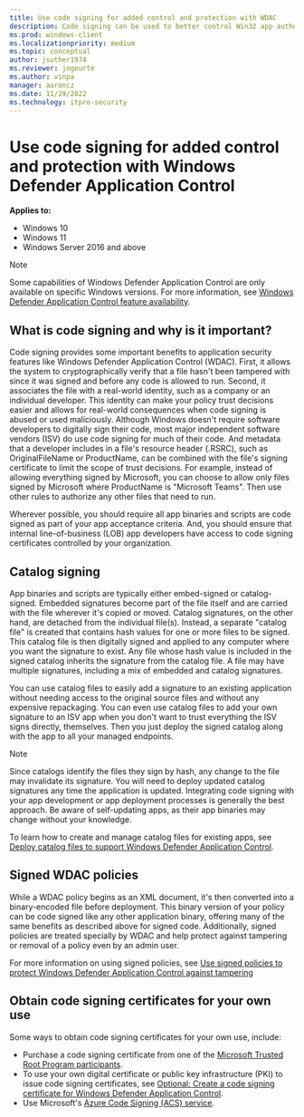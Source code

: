 ```yaml
---
title: Use code signing for added control and protection with WDAC
description: Code signing can be used to better control Win32 app authorization and add protection for your Windows Defender Application Control (WDAC) policies.
ms.prod: windows-client
ms.localizationpriority: medium
ms.topic: conceptual
author: jsuther1974
ms.reviewer: jogeurte
ms.author: vinpa
manager: aaroncz
ms.date: 11/29/2022
ms.technology: itpro-security
---
```


# Use code signing for added control and protection with Windows Defender Application Control

**Applies to:**

- Windows 10
- Windows 11
- Windows Server 2016 and above

> [!NOTE]
> Some capabilities of Windows Defender Application Control are only available on specific Windows versions. For more information, see [Windows Defender Application Control feature availability](feature-availability.md).

## What is code signing and why is it important?

Code signing provides some important benefits to application security features like Windows Defender Application Control (WDAC). First, it allows the system to cryptographically verify that a file hasn't been tampered with since it was signed and before any code is allowed to run. Second, it associates the file with a real-world identity, such as a company or an individual developer. This identity can make your policy trust decisions easier and allows for real-world consequences when code signing is abused or used maliciously. Although Windows doesn't require software developers to digitally sign their code, most major independent software vendors (ISV) do use code signing for much of their code. And metadata that a developer includes in a file's resource header (.RSRC), such as OriginalFileName or ProductName, can be combined with the file's signing certificate to limit the scope of trust decisions. For example, instead of allowing everything signed by Microsoft, you can choose to allow only files signed by Microsoft where ProductName is "Microsoft Teams". Then use other rules to authorize any other files that need to run.

Wherever possible, you should require all app binaries and scripts are code signed as part of your app acceptance criteria. And, you should ensure that internal line-of-business (LOB) app developers have access to code signing certificates controlled by your organization.

## Catalog signing

App binaries and scripts are typically either embed-signed or catalog-signed. Embedded signatures become part of the file itself and are carried with the file wherever it's copied or moved. Catalog signatures, on the other hand, are detached from the individual file(s). Instead, a separate "catalog file" is created that contains hash values for one or more files to be signed. This catalog file is then digitally signed and applied to any computer where you want the signature to exist. Any file whose hash value is included in the signed catalog inherits the signature from the catalog file. A file may have multiple signatures, including a mix of embedded and catalog signatures.

You can use catalog files to easily add a signature to an existing application without needing access to the original source files and without any expensive repackaging. You can even use catalog files to add your own signature to an ISV app when you don't want to trust everything the ISV signs directly, themselves. Then you just deploy the signed catalog along with the app to all your managed endpoints.

> [!NOTE]
> Since catalogs identify the files they sign by hash, any change to the file may invalidate its signature. You will need to deploy updated catalog signatures any time the application is updated. Integrating code signing with your app development or app deployment processes is generally the best approach. Be aware of self-updating apps, as their app binaries may change without your knowledge.

To learn how to create and manage catalog files for existing apps, see [Deploy catalog files to support Windows Defender Application Control](deploy-catalog-files-to-support-windows-defender-application-control.md).

## Signed WDAC policies

While a WDAC policy begins as an XML document, it's then converted into a binary-encoded file before deployment. This binary version of your policy can be code signed like any other application binary, offering many of the same benefits as described above for signed code. Additionally, signed policies are treated specially by WDAC and help protect against tampering or removal of a policy even by an admin user.

For more information on using signed policies, see [Use signed policies to protect Windows Defender Application Control against tampering](/windows/security/threat-protection/windows-defender-application-control/use-signed-policies-to-protect-windows-defender-application-control-against-tampering)

## Obtain code signing certificates for your own use

Some ways to obtain code signing certificates for your own use, include:

- Purchase a code signing certificate from one of the [Microsoft Trusted Root Program participants](/security/trusted-root/participants-list).
- To use your own digital certificate or public key infrastructure (PKI) to issue code signing certificates, see [Optional: Create a code signing certificate for Windows Defender Application Control](create-code-signing-cert-for-windows-defender-application-control.md).
- Use Microsoft's [Azure Code Signing (ACS) service](https://aka.ms/AzureCodeSigning).
